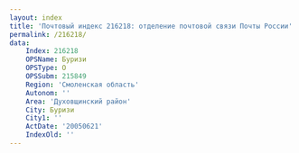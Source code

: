 ```yaml
---
layout: index
title: 'Почтовый индекс 216218: отделение почтовой связи Почты России'
permalink: /216218/
data:
    Index: 216218
    OPSName: Буризи
    OPSType: О
    OPSSubm: 215849
    Region: 'Смоленская область'
    Autonom: ''
    Area: 'Духовщинский район'
    City: Буризи
    City1: ''
    ActDate: '20050621'
    IndexOld: ''
---
```

